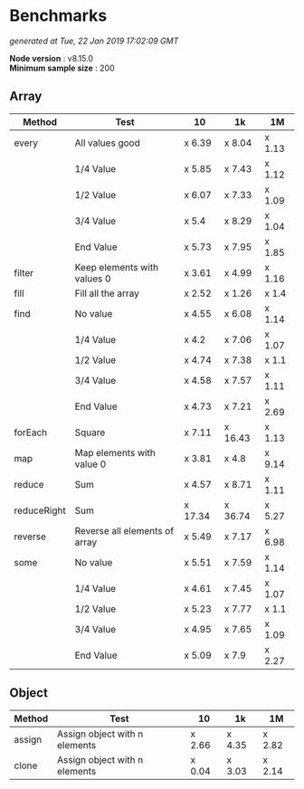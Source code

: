 # Benchmarks
_generated at Tue, 22 Jan 2019 17:02:09 GMT_

**Node version** : v8.15.0  
**Minimum sample size** : 200  
## Array

 Method | Test | 10 | 1k | 1M |
--- |--- |--- |--- |--- |
|  every| All values good| x 6.39| x 8.04| x 1.13
|  | 1/4 Value| x 5.85| x 7.43| x 1.12
|  | 1/2 Value| x 6.07| x 7.33| x 1.09
|  | 3/4 Value| x 5.4| x 8.29| x 1.04
|  | End Value| x 5.73| x 7.95| x 1.85
|  filter| Keep elements with values 0| x 3.61| x 4.99| x 1.16
|  fill| Fill all the array| x 2.52| x 1.26| x 1.4
|  find| No value| x 4.55| x 6.08| x 1.14
|  | 1/4 Value| x 4.2| x 7.06| x 1.07
|  | 1/2 Value| x 4.74| x 7.38| x 1.1
|  | 3/4 Value| x 4.58| x 7.57| x 1.11
|  | End Value| x 4.73| x 7.21| x 2.69
|  forEach| Square| x 7.11| x 16.43| x 1.13
|  map| Map elements with value 0| x 3.81| x 4.8| x 9.14
|  reduce| Sum| x 4.57| x 8.71| x 1.11
|  reduceRight| Sum| x 17.34| x 36.74| x 5.27
|  reverse| Reverse all elements of array| x 5.49| x 7.17| x 6.98
|  some| No value| x 5.51| x 7.59| x 1.14
|  | 1/4 Value| x 4.61| x 7.45| x 1.07
|  | 1/2 Value| x 5.23| x 7.77| x 1.1
|  | 3/4 Value| x 4.95| x 7.65| x 1.09
|  | End Value| x 5.09| x 7.9| x 2.27

## Object

 Method | Test | 10 | 1k | 1M |
--- |--- |--- |--- |--- |
|  assign| Assign object with n elements| x 2.66| x 4.35| x 2.82
|  clone| Assign object with n elements| x 0.04| x 3.03| x 2.14